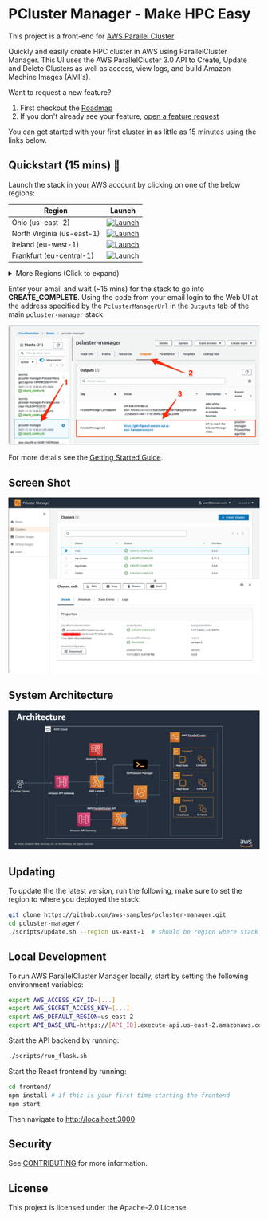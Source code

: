 PCluster Manager - Make HPC Easy
================================

This project is a front-end for [AWS Parallel Cluster](https://github.com/aws/aws-parallelcluster)

Quickly and easily create HPC cluster in AWS using ParallelCluster Manager. This UI uses the AWS ParallelCluster 3.0 API to Create, Update and Delete Clusters as well as access, view logs, and build Amazon Machine Images (AMI's).

Want to request a new feature? 

1. First checkout the [Roadmap](https://github.com/aws-samples/pcluster-manager/projects/1)
2. If you don't already see your feature, [open a feature request](https://github.com/aws-samples/pcluster-manager/issues/new)

You can get started with your first cluster in as little as 15 minutes using the links below.

## Quickstart (15 mins) 🚀

Launch the stack in your AWS account by clicking on one of the below regions:

| Region       | Launch                                                                                                                                                                                                                                                                                                              | 
|--------------|--------------------------------------------------------------------------------------------------------------------------------------------------------------------------------------------------------------------------------------------------------------------------------------------------------------------|
| Ohio (us-east-2)   | [![Launch](https://samdengler.github.io/cloudformation-launch-stack-button-svg/images/us-east-2.svg)](https://us-east-2.console.aws.amazon.com/cloudformation/home?region=us-east-2#/stacks/create/review?stackName=pcluster-manager&templateURL=https://pcluster-manager-us-east-2.s3.amazonaws.com/pcluster-manager.yaml)       |
| North Virginia (us-east-1)   | [![Launch](https://samdengler.github.io/cloudformation-launch-stack-button-svg/images/us-east-1.svg)](https://us-east-1.console.aws.amazon.com/cloudformation/home?region=us-east-1#/stacks/create/review?stackName=pcluster-manager&templateURL=https://pcluster-manager-us-east-1.s3.amazonaws.com/pcluster-manager.yaml)
| Ireland (eu-west-1)    | [![Launch](https://samdengler.github.io/cloudformation-launch-stack-button-svg/images/eu-west-1.svg)](https://eu-west-1.console.aws.amazon.com/cloudformation/home?region=eu-west-1#/stacks/create/review?stackName=pcluster-manager&templateURL=https://pcluster-manager-eu-west-1.s3.amazonaws.com/pcluster-manager.yaml)       |
| Frankfurt (eu-central-1) | [![Launch](https://samdengler.github.io/cloudformation-launch-stack-button-svg/images/eu-west-1.svg)](https://eu-central-1.console.aws.amazon.com/cloudformation/home?region=eu-central-1#/stacks/create/review?stackName=pcluster-manager&templateURL=https://pcluster-manager-eu-central-1.s3.amazonaws.com/pcluster-manager.yaml) |

<details>
    <summary>More Regions (Click to expand)</summary>
                   
| Region       | Launch                                                                                                                                                                                                                                                                                                              | 
|--------------|--------------------------------------------------------------------------------------------------------------------------------------------------------------------------------------------------------------------------------------------------------------------------------------------------------------------|
| Oregon (us-west-2)    | [![Launch](https://samdengler.github.io/cloudformation-launch-stack-button-svg/images/us-west-2.svg)](https://us-west-2.console.aws.amazon.com/cloudformation/home?region=us-west-2#/stacks/create/review?stackName=pcluster-manager&templateURL=https://pcluster-manager-us-west-2.s3.amazonaws.com/pcluster-manager.yaml)       |
| California (us-west-1)    | [![Launch](https://samdengler.github.io/cloudformation-launch-stack-button-svg/images/us-west-1.svg)](https://us-west-1.console.aws.amazon.com/cloudformation/home?region=us-west-1#/stacks/create/review?stackName=pcluster-manager&templateURL=https://pcluster-manager-us-west-1.s3.amazonaws.com/pcluster-manager.yaml)       |
| London (eu-west-2)    | [![Launch](https://samdengler.github.io/cloudformation-launch-stack-button-svg/images/eu-west-2.svg)](https://eu-west-2.console.aws.amazon.com/cloudformation/home?region=eu-west-2#/stacks/create/review?stackName=pcluster-manager&templateURL=https://pcluster-manager-eu-west-2.s3.amazonaws.com/pcluster-manager.yaml)       |
| Paris (eu-north-1)    | [![Launch](https://samdengler.github.io/cloudformation-launch-stack-button-svg/images/eu-west-3.svg)](https://eu-west-3.console.aws.amazon.com/cloudformation/home?region=eu-west-3#/stacks/create/review?stackName=pcluster-manager&templateURL=https://pcluster-manager-eu-west-3.s3.amazonaws.com/pcluster-manager.yaml)       |
| Stockholm (eu-north-1)    | [![Launch](https://samdengler.github.io/cloudformation-launch-stack-button-svg/images/eu-north-1.svg)](https://eu-north-1.console.aws.amazon.com/cloudformation/home?region=eu-north-1#/stacks/create/review?stackName=pcluster-manager&templateURL=https://pcluster-manager-eu-north-1.s3.amazonaws.com/pcluster-manager.yaml)       |
| Middle East (me-south-1) | [![Launch](https://samdengler.github.io/cloudformation-launch-stack-button-svg/images/me-south-1.svg)](https://me-south-1.console.aws.amazon.com/cloudformation/home?region=me-south-1#/stacks/create/review?stackName=pcluster-manager&templateURL=https://pcluster-manager-me-south-1.s3.amazonaws.com/pcluster-manager.yaml) |
| South America (sa-east-1) | [![Launch](https://samdengler.github.io/cloudformation-launch-stack-button-svg/images/sa-east-1.svg)](https://sa-east-1.console.aws.amazon.com/cloudformation/home?region=sa-east-1#/stacks/create/review?stackName=pcluster-manager&templateURL=https://pcluster-manager-sa-east-1.s3.amazonaws.com/pcluster-manager.yaml) |
| Canada (ca-central-1) | [![Launch](https://samdengler.github.io/cloudformation-launch-stack-button-svg/images/ca-central-1.svg)](https://ca-central-1.console.aws.amazon.com/cloudformation/home?region=ca-central-1#/stacks/create/review?stackName=pcluster-manager&templateURL=https://pcluster-manager-ca-central-1.s3.amazonaws.com/pcluster-manager.yaml) |
| Hong Kong (ap-east-1) | [![Launch](https://samdengler.github.io/cloudformation-launch-stack-button-svg/images/ap-east-1.svg)](https://ap-east-1.console.aws.amazon.com/cloudformation/home?region=ap-east-1#/stacks/create/review?stackName=pcluster-manager&templateURL=https://pcluster-manager-ap-east-1.s3.amazonaws.com/pcluster-manager.yaml) |
| Tokyo (ap-northeast-1) | [![Launch](https://samdengler.github.io/cloudformation-launch-stack-button-svg/images/ap-northeast-1.svg)](https://ap-northeast-1.console.aws.amazon.com/cloudformation/home?region=ap-northeast-1#/stacks/create/review?stackName=pcluster-manager&templateURL=https://pcluster-manager-ap-northeast-1.s3.amazonaws.com/pcluster-manager.yaml) |
| Seoul (ap-northeast-2) | [![Launch](https://samdengler.github.io/cloudformation-launch-stack-button-svg/images/ap-northeast-2.svg)](https://ap-northeast-2.console.aws.amazon.com/cloudformation/home?region=ap-northeast-2#/stacks/create/review?stackName=pcluster-manager&templateURL=https://pcluster-manager-ap-northeast-2.s3.amazonaws.com/pcluster-manager.yaml) |
| Mumbai (ap-south-1) | [![Launch](https://samdengler.github.io/cloudformation-launch-stack-button-svg/images/ap-south-1.svg)](https://ap-south-1.console.aws.amazon.com/cloudformation/home?region=ap-south-1#/stacks/create/review?stackName=pcluster-manager&templateURL=https://pcluster-manager-ap-south-1.s3.amazonaws.com/pcluster-manager.yaml) |
| Singapore (ap-southeast-1) | [![Launch](https://samdengler.github.io/cloudformation-launch-stack-button-svg/images/ap-southeast-1.svg)](https://ap-southeast-1.console.aws.amazon.com/cloudformation/home?region=ap-southeast-1#/stacks/create/review?stackName=pcluster-manager&templateURL=https://pcluster-manager-ap-southeast-1.s3.amazonaws.com/pcluster-manager.yaml) |
| Sydney (ap-southeast-2) | [![Launch](https://samdengler.github.io/cloudformation-launch-stack-button-svg/images/ap-southeast-2.svg)](https://ap-southeast-2.console.aws.amazon.com/cloudformation/home?region=ap-southeast-2#/stacks/create/review?stackName=pcluster-manager&templateURL=https://pcluster-manager-ap-southeast-2.s3.amazonaws.com/pcluster-manager.yaml) |
| GovCloud West (us-gov-west-1) | [![Launch](https://samdengler.github.io/cloudformation-launch-stack-button-svg/images/launch-stack.svg)](https://console.amazonaws-us-gov.com/cloudformation/home?region=us-gov-west-1#/stacks/create/review?stackName=pcluster-manager&templateURL=https://pcluster-manager-us-gov-west-1.s3-us-gov-west-1.amazonaws.com/pcluster-manager.yaml) |
</details>

Enter your email and wait (~15 mins) for the stack to go into **CREATE_COMPLETE**. Using the code from your email login to the Web UI at the address specified by the `PclusterManagerUrl` in the `Outputs` tab of the main `pcluster-manager` stack.

![CloudFormation Outputs](docs/static/01-getting-started/pcmanager-url.png)

For more details see the [Getting Started Guide](https://aws-samples.github.io/pcluster-manager/).

## Screen Shot

![Main Page](docs/static/01-getting-started/main-page.png)

## System Architecture

![ParallelCluster Manager Architecture](docs/static/architecture.png)

## Updating

To update the the latest version, run the following, make sure to set the region to where you deployed the stack:

```bash
git clone https://github.com/aws-samples/pcluster-manager.git
cd pcluster-manager/
./scripts/update.sh --region us-east-1  # should be region where stack is deployed
```

## Local Development

To run AWS ParallelCluster Manager locally, start by setting the following environment variables:

```bash
export AWS_ACCESS_KEY_ID=[...]
export AWS_SECRET_ACCESS_KEY=[...]
export AWS_DEFAULT_REGION=us-east-2
export API_BASE_URL=https://[API_ID].execute-api.us-east-2.amazonaws.com/prod  # get this from ParallelClusterApi stack outputs
```

Start the API backend by running:

```bash
./scripts/run_flask.sh
```

Start the React frontend by running:

```bash
cd frontend/
npm install # if this is your first time starting the frontend
npm start
```

Then navigate to [http://localhost:3000](http://localhost:3000)

## Security

See [CONTRIBUTING](CONTRIBUTING.md#security-issue-notifications) for more information.

## License

This project is licensed under the Apache-2.0 License.

